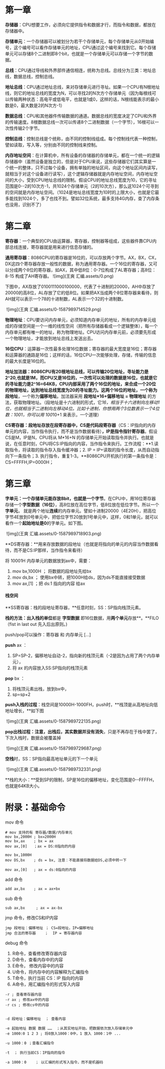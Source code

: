 # **第一章**

**存储器**：CPU想要工作，必须向它提供指令和数据才行，而指令和数据，都放在存储器中。

**存储单元**：一个存储器可以被划分为若干个存储单元，每个存储单元从0开始编号，这个编号可以看作存储单元的地址，CPU通过这个编号来找到它。每个存储单元可以存储8个二进制即8个bit，也就是一个存储单元可以存储一个字节的数据。

**总线**：CPU通过导线和外界部件通信相连，统称为总线。总线分为三类：地址总线，数据总线，控制总线。

**地址总线**：CPU通过地址总线，来对存储单元进行寻址。如果一个CPU有N根地址线，则它的地址总线的宽度为N，可以寻找2的N次方个存储单元（因为每根线可以传输两种状态：高电平或低电平，也就是1或0，这样的话，N根线能表示的最小数是0，最大数是2的N次方-1）

**数据总线**：CPU和其他器件传输数据的通道。数据总线的宽度决定了CPU和外界的传输速度。8根数据总线一次可以传递8个二进制数据（一个字节），16根可以一次性传输2个字节。

**控制总线**：控制总线是个统称，由不同的控制线组成。每个控制线代表一种控制，譬如读取，写入等，分别由不同的控制线来控制。

**内存地址空间**：在计算机中，所有设备的存储器的存储单元，都在一个统一的逻辑存储器中（虽然设备是独立的，但是对于CPU来说，这些存储器它们其实算是一个统一的整体，只不过每个设备，拥有单独的地址区间，向这个地址区间内读写，就相当于对这个设备进行读写），这个逻辑存储器就是内存地址空间，内存地址空间的大小，受到CPU地址总线的限制。假设CPU的地址总线宽度为10，它的寻址范围是0--2的10次方-1，共1024个存储单元（2的10次方），那么这1024个可寻到的空间就是内存地址空间。（1024是地址总线宽度为10时的上限大小，也就是它最多能找到1024个，多了也找不到。譬如32位系统，最多支持4G内存，查了内存条也没用，识别不了）



# **第二章**

**寄存器**：一个典型的CPU由运算器，寄存器，控制器等组成，这些器件靠CPU内部总线连接，寄存器就是用来进行信息存储的。

**通用寄存器**：8086CPU的寄存器是16位的，可以存放两个字节。AX，BX，CX，DX这四个寄存器存放一般性的数据，称为通用寄存器。一个16位的寄存器，又可以分成两个8位的寄存器，如AX，其中低8位：0-7位构成了AL寄存器；高8位：8-15 构成了AH寄存器。            ![img](王爽 汇编.assets/0.png)            

下图中，AX存放了0100111000100000，代表了十进制的20000，AH中存放了20000的高8位，AL存放了它的低8位。如果把AX当成两个8位寄存器来看待，则AH就可以表示一个78的十进制数，AL表示一个32的十进制数。

​            ![img](王爽 汇编.assets/0-1587989714529.png)            

 **物理地址**：CPU要访问内存单元，必须知道内存单元的地址，所有的内存单元组成的存储空间是一个一维的线性空间（把所有存储器看成一个逻辑整体），每一个内存单元都有唯一的地址，称为物理地址。CPU访问内存单元前，必须要先形成一个物理地址，才能放到地址总线上发送出去。

**16位CPU**：运算器一次性最多处理16位数据；寄存器的最大宽度是16位；寄存器和运算器的通路是16位；这样的话，16位CPU一次能够处理，存储，传输的信息的最大长度是16位的。

**地址加法器：**8086CPU有20根地址总线，可以传输20位地址，寻址能力是2^20,也就是1M，而CPU又是16位的，一次性可以处理的数据是16位，也就是它的寻址能力是2^16=64KB，CPU内部采用了两个16位的地址，来合成一个20位的物理地址，达到地址总线宽度为20的寻址能力。这两个16位的地址，一个称为**段地址**，一个称为**偏移地址**。加法器采用 **段地址\*16+偏移地址 = 物理地址** 的方法，获取物理地址。（段地址是十六进制的形式，它*16，相当于十六进制向左移动1位，也就相当于二进制向左移动4位。比如十进制，你想用两个3位数表示一个4位数：1001，你可以用 100*10+1 来表示，一个道理）

**CS寄存器：**段地址存放在段寄存器中，CS是**代码段寄存器**（CS：IP指向的内存单元的内容，当作指令执行，而不是当作数据看待）**，**IP是**指令指针寄存器**。假设CS是M，IP是N，CPU将从 M*16+N 的存储单元开始读取指令并执行。也就是说，在任意时刻，CPU将CS:IP指向的内容，当作指令来执行。工作流程：**1.读取指令，将读取的指令存入指令缓冲器；2. IP = IP+读取的指令长度，从而自动指向下一条指令；3. 执行指令，重复1-3。**8086CPU开机执行的第一条指令是：CS=FFFFH,IP=0000H；



# **第三章**

**字单元：**一个存储单元能存放8bit，也就是一个**字节**。在CPU中，用16位寄存器存储一个**字型数据（16位）**，高8位放在高位字节，低8位放在低位字节。所以一个**字单元**， 就是两个地址**连续**的内存单元。譬如十进制20000（4E20H），把高位字节4E放到0号单元中，把低位字节20放到1号单元中，这样，0和1单元，就可以看作一个**起始地址是0**的字单元。如下图。

​            ![img](王爽 汇编.assets/0-1587989718903.png)            

**DS寄存器：**用来存放数据的段地址（也就是将指向的单元的内容当作数据看待，而不是CS:IP那样，当作指令来看待）

将 10001H 内存单元的数据放到ax中，需要：

1. mov bx,1000H         ； 将数据的段地址先给bx
2. mov ds,bx               ； 使用bx中转，把1000H给ds，因为ds不能直接接受数据
3. mov ax,[1]               ；把 ds:1 指向的内容 给ax

#### **栈空间**

**SS寄存器：栈的段地址寄存器，**任意时刻，SS：SP指向栈顶元素。

**栈的方法：**出入栈的**单位**都是 **字型数据** 即16位数据，用**两个单元**存放**。**FILO（fist in last out 先入后出原则。)

push/pop可以操作：寄存器 和 内存单元 [...]

**push** ax ：

1. SP=SP-2，偏移地址自动-2，指向新的栈顶元素（-2是因为占用了两个内存单元），
2. 将 ax 的内容放入SS:SP指向的栈顶元素

**pop** bx ：

1. 将栈顶元素出栈，放到bx中，
2. sp=sp+2

**push入栈的过程**：栈空间是10000H-1000FH，push时，**栈顶是从高地址向低地址增长，**如下图

​            ![img](王爽 汇编.assets/0-1587989722135.png)            

**pop出栈过程：**注意，出栈后，其实数据**并没有消失**，只是不再存在于栈中罢了，下次入栈时，数据会被覆盖掉

​            ![img](王爽 汇编.assets/0-1587989729687.png)            

**空栈**时，SS：SP指向最高地址单元的下一个单元

​            ![img](王爽 汇编.assets/0-1587989732331.png)            

**栈的大小：**受到SP的限制，SP是16位的偏移地址，变化范围是0--FFFFH，也就是64KB大小。













# **附录**：基础命令

mov 命令

```
# mov 支持的有 寄存器/数据/内存单元
mov bx,2000H ; bx=2000H
mov bx,ax    ; bx = ax
mov ax,[0]   ；ax = DS:0指向的内容

mov bx,1000H 
mov DS,bx    ; ds = bx, 注意：不能直接将数据给DS,必须中转一下

mov ax,[0]   ; ax = ds:0指向的内容
```

add 命令

```
add ax,bx    ; ax = ax+bx
```

sub 命令

```
sub ax,bx     ; ax = ax-bx
```

jmp 命令，修改CS和IP内容

```
jmp 段地址：偏移地址 ； CS=段地址，IP=偏移地址
jmp 合法的寄存器    ；  IP = 寄存器内容
```

debug 命令

1. R命令，查看修改寄存器内容
2. D命令，查看内存中的内容
3. E命令， 修改内容中的内容
4. U命令，将内存中的内容解释为汇编指令
5. T命令，执行当前 CS：IP 指向的内容
6. A命令，用汇编指令的形式写入内容

```
-r ; 查看寄存器内容
-r ax ; 修改ax中的内容
-r cs ; 修改cs中的内容


-d 段地址：偏移地址  ； 查看内容

-e 起始地址 数据 数据 ……  ；从其实地址开始，把数据依次放入存储单元中
-e 1000:0 1 2 3 ; 将0放入1000：0中，1 放入 1000：1中 ...

-u 1000：0 ；查看汇编指令

-t  ； 执行当前CS：IP指向的指令

-a 1000：0    ； 以汇编的形式写入指令，而不是机器码
```